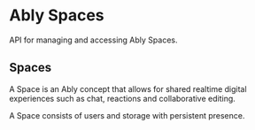# Ably Spaces

API for managing and accessing Ably Spaces.

## Spaces

A Space is an Ably concept that allows for shared realtime digital experiences such as chat, reactions and collaborative editing.

A Space consists of users and storage with persistent presence.
